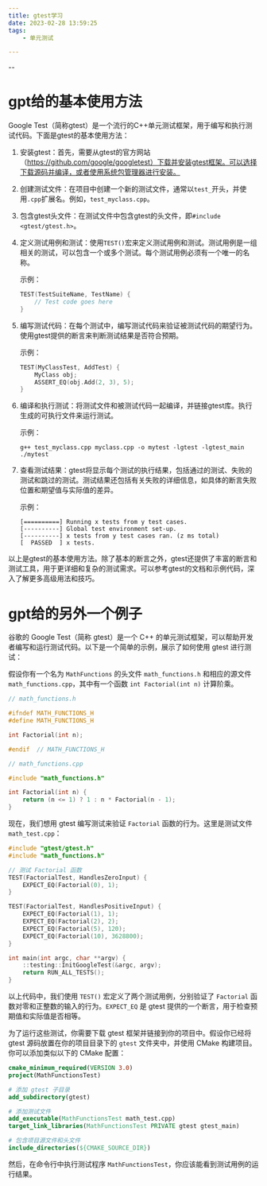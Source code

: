 ```yaml
---
title: gtest学习
date: 2023-02-28 13:59:25
tags:
	- 单元测试

---
```


--

# gpt给的基本使用方法

Google Test（简称gtest）是一个流行的C++单元测试框架，用于编写和执行测试代码。下面是gtest的基本使用方法：

1. 安装gtest：首先，需要从gtest的官方网站（https://github.com/google/googletest）下载并安装gtest框架。可以选择下载源码并编译，或者使用系统包管理器进行安装。

2. 创建测试文件：在项目中创建一个新的测试文件，通常以`test_`开头，并使用`.cpp`扩展名。例如，`test_myclass.cpp`。

3. 包含gtest头文件：在测试文件中包含gtest的头文件，即`#include <gtest/gtest.h>`。

4. 定义测试用例和测试：使用`TEST()`宏来定义测试用例和测试。测试用例是一组相关的测试，可以包含一个或多个测试。每个测试用例必须有一个唯一的名称。

   示例：
   ```cpp
   TEST(TestSuiteName, TestName) {
       // Test code goes here
   }
   ```

5. 编写测试代码：在每个测试中，编写测试代码来验证被测试代码的期望行为。使用gtest提供的断言来判断测试结果是否符合预期。

   示例：
   ```cpp
   TEST(MyClassTest, AddTest) {
       MyClass obj;
       ASSERT_EQ(obj.Add(2, 3), 5);
   }
   ```

6. 编译和执行测试：将测试文件和被测试代码一起编译，并链接gtest库。执行生成的可执行文件来运行测试。

   示例：
   ```shell
   g++ test_myclass.cpp myclass.cpp -o mytest -lgtest -lgtest_main
   ./mytest
   ```

7. 查看测试结果：gtest将显示每个测试的执行结果，包括通过的测试、失败的测试和跳过的测试。测试结果还包括有关失败的详细信息，如具体的断言失败位置和期望值与实际值的差异。

   示例：
   ```
   [==========] Running x tests from y test cases.
   [----------] Global test environment set-up.
   [----------] x tests from y test cases ran. (z ms total)
   [  PASSED  ] x tests.
   ```

以上是gtest的基本使用方法。除了基本的断言之外，gtest还提供了丰富的断言和测试工具，用于更详细和复杂的测试需求。可以参考gtest的文档和示例代码，深入了解更多高级用法和技巧。

# gpt给的另外一个例子

谷歌的 Google Test（简称 gtest）是一个 C++ 的单元测试框架，可以帮助开发者编写和运行测试代码。以下是一个简单的示例，展示了如何使用 gtest 进行测试：

假设你有一个名为 `MathFunctions` 的头文件 `math_functions.h` 和相应的源文件 `math_functions.cpp`，其中有一个函数 `int Factorial(int n)` 计算阶乘。

```cpp
// math_functions.h

#ifndef MATH_FUNCTIONS_H
#define MATH_FUNCTIONS_H

int Factorial(int n);

#endif  // MATH_FUNCTIONS_H
```

```cpp
// math_functions.cpp

#include "math_functions.h"

int Factorial(int n) {
    return (n <= 1) ? 1 : n * Factorial(n - 1);
}
```

现在，我们想用 gtest 编写测试来验证 `Factorial` 函数的行为。这里是测试文件 `math_test.cpp`：

```cpp
#include "gtest/gtest.h"
#include "math_functions.h"

// 测试 Factorial 函数
TEST(FactorialTest, HandlesZeroInput) {
    EXPECT_EQ(Factorial(0), 1);
}

TEST(FactorialTest, HandlesPositiveInput) {
    EXPECT_EQ(Factorial(1), 1);
    EXPECT_EQ(Factorial(2), 2);
    EXPECT_EQ(Factorial(5), 120);
    EXPECT_EQ(Factorial(10), 3628800);
}

int main(int argc, char **argv) {
    ::testing::InitGoogleTest(&argc, argv);
    return RUN_ALL_TESTS();
}
```

以上代码中，我们使用 `TEST()` 宏定义了两个测试用例，分别验证了 `Factorial` 函数对零和正整数的输入的行为。`EXPECT_EQ` 是 gtest 提供的一个断言，用于检查预期值和实际值是否相等。

为了运行这些测试，你需要下载 gtest 框架并链接到你的项目中。假设你已经将 gtest 源码放置在你的项目目录下的 `gtest` 文件夹中，并使用 CMake 构建项目。你可以添加类似以下的 CMake 配置：

```cmake
cmake_minimum_required(VERSION 3.0)
project(MathFunctionsTest)

# 添加 gtest 子目录
add_subdirectory(gtest)

# 添加测试文件
add_executable(MathFunctionsTest math_test.cpp)
target_link_libraries(MathFunctionsTest PRIVATE gtest gtest_main)

# 包含项目源文件和头文件
include_directories(${CMAKE_SOURCE_DIR})
```

然后，在命令行中执行测试程序 `MathFunctionsTest`，你应该能看到测试用例的运行结果。